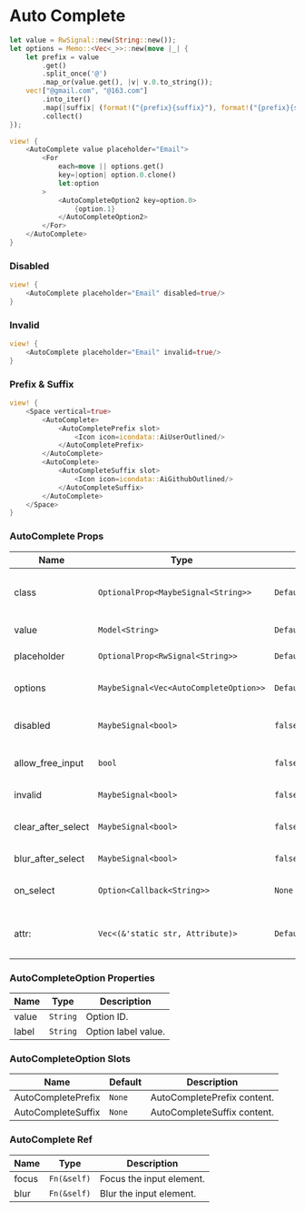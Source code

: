 # Auto Complete

```rust demo
let value = RwSignal::new(String::new());
let options = Memo::<Vec<_>>::new(move |_| {
    let prefix = value
        .get()
        .split_once('@')
        .map_or(value.get(), |v| v.0.to_string());
    vec!["@gmail.com", "@163.com"]
        .into_iter()
        .map(|suffix| (format!("{prefix}{suffix}"), format!("{prefix}{suffix}")))
        .collect()
});

view! {
    <AutoComplete value placeholder="Email">
        <For
            each=move || options.get()
            key=|option| option.0.clone()
            let:option
        >
            <AutoCompleteOption2 key=option.0>
                {option.1}
            </AutoCompleteOption2>
        </For>
    </AutoComplete>
}
```

### Disabled

```rust demo
view! {
    <AutoComplete placeholder="Email" disabled=true/>
}
```

### Invalid

```rust demo
view! {
    <AutoComplete placeholder="Email" invalid=true/>
}
```

### Prefix & Suffix

```rust demo
view! {
    <Space vertical=true>
        <AutoComplete>
            <AutoCompletePrefix slot>
                <Icon icon=icondata::AiUserOutlined/>
            </AutoCompletePrefix>
        </AutoComplete>
        <AutoComplete>
            <AutoCompleteSuffix slot>
                <Icon icon=icondata::AiGithubOutlined/>
            </AutoCompleteSuffix>
        </AutoComplete>
    </Space>
}
```

### AutoComplete Props

| Name | Type | Default | Description |
| --- | --- | --- | --- |
| class | `OptionalProp<MaybeSignal<String>>` | `Default::default()` | Additional classes for the autocomplete element. |
| value | `Model<String>` | `Default::default()` | Input of autocomplete. |
| placeholder | `OptionalProp<RwSignal<String>>` | `Default::default()` | Autocomplete's placeholder. |
| options | `MaybeSignal<Vec<AutoCompleteOption>>` | `Default::default()` | Options to autocomplete from. |
| disabled | `MaybeSignal<bool>` | `false` | Whether the input is disabled. |
| allow_free_input | `bool` | `false` | Whether free text input is allowed. |
| invalid | `MaybeSignal<bool>` | `false` | Whether the input is invalid. |
| clear_after_select | `MaybeSignal<bool>` | `false` | Whether to clear after selection. |
| blur_after_select | `MaybeSignal<bool>` | `false` | Whether to blur after selection. |
| on_select | `Option<Callback<String>>` | `None` | On select callback function. |
| attr: | `Vec<(&'static str, Attribute)>` | `Default::default()` | The dom attrs of the input element inside the component. |

### AutoCompleteOption Properties

| Name  | Type     | Description         |
| ----- | -------- | ------------------- |
| value | `String` | Option ID.          |
| label | `String` | Option label value. |

### AutoCompleteOption Slots

| Name               | Default | Description                 |
| ------------------ | ------- | --------------------------- |
| AutoCompletePrefix | `None`  | AutoCompletePrefix content. |
| AutoCompleteSuffix | `None`  | AutoCompleteSuffix content. |

### AutoComplete Ref

| Name  | Type        | Description              |
| ----- | ----------- | ------------------------ |
| focus | `Fn(&self)` | Focus the input element. |
| blur  | `Fn(&self)` | Blur the input element.  |
